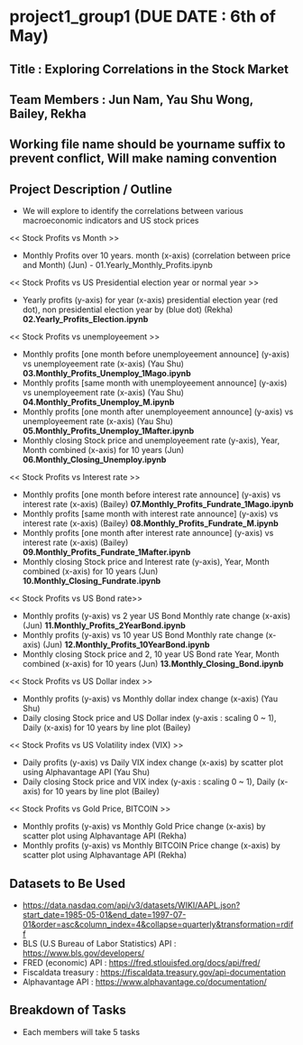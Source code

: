 # project1_group1 (DUE DATE : 6th of May)

## Title : Exploring Correlations in the Stock Market

## Team Members : Jun Nam, Yau Shu Wong, Bailey, Rekha

## Working file name should be yourname suffix to prevent conflict, Will make naming convention

## Project Description / Outline  

- We will explore to identify the correlations between various macroeconomic indicators and US stock prices

<< Stock Profits vs Month >>
- Monthly Profits over 10 years. month (x-axis) (correlation between price and Month) (Jun) - 01.Yearly_Monthly_Profits.ipynb

<< Stock Profits vs US Presidential election year or normal year >>
- Yearly profits (y-axis) for year (x-axis) presidential election year (red dot), non presidential election year by (blue dot) (Rekha) **02.Yearly_Profits_Election.ipynb**

<< Stock Profits vs unemployeement >>
- Monthly profits [one month before unemployeement announce] (y-axis) vs unemployeement rate (x-axis) (Yau Shu) **03.Monthly_Profits_Unemploy_1Mago.ipynb**
- Monthly profits [same month with unemployeement announce] (y-axis) vs unemployeement rate (x-axis) (Yau Shu) **04.Monthly_Profits_Unemploy_M.ipynb**
- Monthly profits [one month after unemployeement announce] (y-axis) vs unemployeement rate (x-axis) (Yau Shu) **05.Monthly_Profits_Unemploy_1Mafter.ipynb**
- Monthly closing Stock price and unemployeement rate (y-axis), Year, Month combined (x-axis) for 10 years (Jun) **06.Monthly_Closing_Unemploy.ipynb**

<< Stock Profits vs Interest rate >>
- Monthly profits [one month before interest rate announce] (y-axis) vs interest rate (x-axis) (Bailey) **07.Monthly_Profits_Fundrate_1Mago.ipynb**
- Monthly profits [same month with interest rate announce] (y-axis) vs interest rate (x-axis) (Bailey) **08.Monthly_Profits_Fundrate_M.ipynb**
- Monthly profits [one month after interest rate announce] (y-axis) vs interest rate (x-axis) (Bailey) **09.Monthly_Profits_Fundrate_1Mafter.ipynb**
- Monthly closing Stock price and Interest rate (y-axis), Year, Month combined (x-axis) for 10 years (Jun) **10.Monthly_Closing_Fundrate.ipynb**

<< Stock Profits vs US Bond rate>>
- Monthly profits (y-axis) vs 2 year US Bond Monthly rate change (x-axis) (Jun) **11.Monthly_Profits_2YearBond.ipynb**
- Monthly profits (y-axis) vs 10 year US Bond Monthly rate change (x-axis) (Jun) **12.Monthly_Profits_10YearBond.ipynb**
- Monthly closing Stock price and 2, 10 year US Bond rate Year, Month combined (x-axis) for 10 years (Jun) **13.Monthly_Closing_Bond.ipynb**

<< Stock Profits vs US Dollar index >>
- Monthly profits (y-axis) vs Monthly dollar index change (x-axis) (Yau Shu)
- Daily closing Stock price and US Dollar index (y-axis : scaling 0 ~ 1), Daily (x-axis) for 10 years by line plot (Bailey)

<< Stock Profits vs US Volatility index (VIX) >>
- Daily profits (y-axis) vs Daily VIX index change (x-axis) by scatter plot using Alphavantage API (Yau Shu)
- Daily closing Stock price and VIX index (y-axis : scaling 0 ~ 1), Daily (x-axis) for 10 years by line plot (Bailey)

<< Stock Profits vs Gold Price, BITCOIN >>
- Monthly profits (y-axis) vs Monthly Gold Price change (x-axis) by scatter plot using Alphavantage API (Rekha)
- Monthly profits (y-axis) vs Monthly BITCOIN Price change (x-axis) by scatter plot using Alphavantage API (Rekha)

## Datasets to Be Used
- https://data.nasdaq.com/api/v3/datasets/WIKI/AAPL.json?start_date=1985-05-01&end_date=1997-07-01&order=asc&column_index=4&collapse=quarterly&transformation=rdiff
- BLS (U.S Bureau of Labor Statistics) API : https://www.bls.gov/developers/
- FRED (economic) API : https://fred.stlouisfed.org/docs/api/fred/
- Fiscaldata treasury : https://fiscaldata.treasury.gov/api-documentation
- Alphavantage API : https://www.alphavantage.co/documentation/

## Breakdown of Tasks
- Each members will take 5 tasks 
